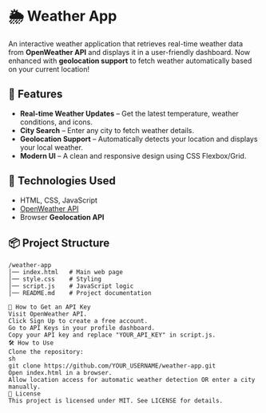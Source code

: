 # 🌦️ Weather App

An interactive weather application that retrieves real-time weather data from **OpenWeather API** and displays it in a user-friendly dashboard. Now enhanced with **geolocation support** to fetch weather automatically based on your current location!

## 🚀 Features

- **Real-time Weather Updates** – Get the latest temperature, weather conditions, and icons.
- **City Search** – Enter any city to fetch weather details.
- **Geolocation Support** – Automatically detects your location and displays your local weather.
- **Modern UI** – A clean and responsive design using CSS Flexbox/Grid.

## 🔧 Technologies Used

- HTML, CSS, JavaScript
- [OpenWeather API](https://openweathermap.org/)
- Browser **Geolocation API**

## 📦 Project Structure

```plaintext
/weather-app
│── index.html   # Main web page
│── style.css    # Styling
│── script.js    # JavaScript logic
│── README.md    # Project documentation

🔑 How to Get an API Key
Visit OpenWeather API.
Click Sign Up to create a free account.
Go to API Keys in your profile dashboard.
Copy your API key and replace "YOUR_API_KEY" in script.js.
🛠️ How to Use
Clone the repository:
sh
git clone https://github.com/YOUR_USERNAME/weather-app.git
Open index.html in a browser.
Allow location access for automatic weather detection OR enter a city manually.
📜 License
This project is licensed under MIT. See LICENSE for details.
```
